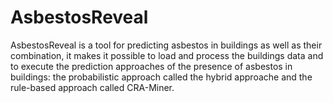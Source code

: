 # AsbestosReveal

AsbestosReveal is a tool for predicting asbestos in buildings as well as their combination, it makes it possible to load and process the buildings data and to execute the prediction approaches of the presence of asbestos in buildings: the probabilistic approach called the hybrid approache and the rule-based approach called CRA-Miner.
